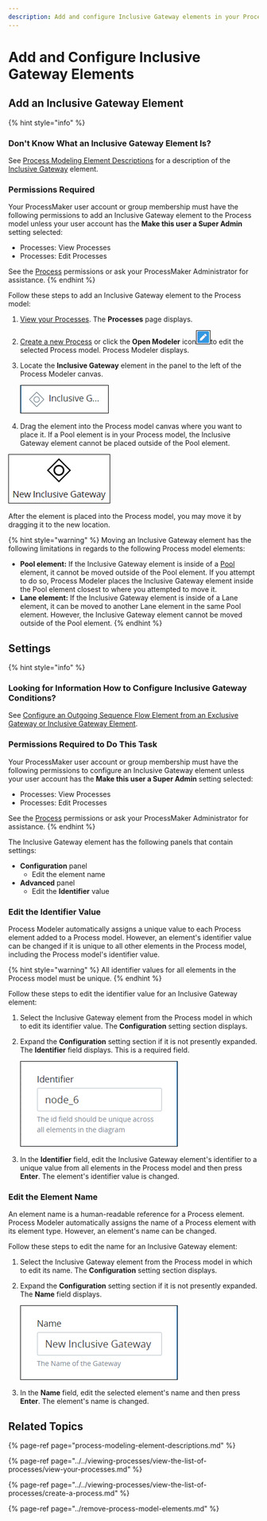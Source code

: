 ```yaml
---
description: Add and configure Inclusive Gateway elements in your Process model.
---
```


# Add and Configure Inclusive Gateway Elements

## Add an Inclusive Gateway Element

{% hint style="info" %}
### Don't Know What an Inclusive Gateway Element Is?

See [Process Modeling Element Descriptions](process-modeling-element-descriptions.md) for a description of the [Inclusive Gateway](process-modeling-element-descriptions.md#inclusive-gateway) element.

### Permissions Required

Your ProcessMaker user account or group membership must have the following permissions to add an Inclusive Gateway element to the Process model unless your user account has the **Make this user a Super Admin** setting selected:

* Processes: View Processes
* Processes: Edit Processes

See the [Process](../../../processmaker-administration/permission-descriptions-for-users-and-groups.md#processes) permissions or ask your ProcessMaker Administrator for assistance.
{% endhint %}

Follow these steps to add an Inclusive Gateway element to the Process model:

1. [View your Processes](https://processmaker.gitbook.io/processmaker-4-community/-LPblkrcFWowWJ6HZdhC/~/drafts/-LRhVZm0ddxDcGGdN5ZN/primary/designing-processes/viewing-processes/view-the-list-of-processes/view-your-processes#view-all-processes). The **Processes** page displays.
2. [Create a new Process](../../viewing-processes/view-the-list-of-processes/create-a-process.md) or click the **Open Modeler** icon![](../../../.gitbook/assets/open-modeler-edit-icon-processes-page-processes.png)to edit the selected Process model. Process Modeler displays.
3. Locate the **Inclusive Gateway** element in the panel to the left of the Process Modeler canvas.

   ![](../../../.gitbook/assets/bpmn-inclusive-gateway-process-modeler-processes.png)

4. Drag the element into the Process model canvas where you want to place it. If a Pool element is in your Process model, the Inclusive Gateway element cannot be placed outside of the Pool element.

![Inclusive Gateway element](../../../.gitbook/assets/inclusive-gateway-element-process-modeler-processes.png)

After the element is placed into the Process model, you may move it by dragging it to the new location.

{% hint style="warning" %}
Moving an Inclusive Gateway element has the following limitations in regards to the following Process model elements:

* **Pool element:** If the Inclusive Gateway element is inside of a [Pool](process-modeling-element-descriptions.md#pool) element, it cannot be moved outside of the Pool element. If you attempt to do so, Process Modeler places the Inclusive Gateway element inside the Pool element closest to where you attempted to move it.
* **Lane element:** If the Inclusive Gateway element is inside of a Lane element, it can be moved to another Lane element in the same Pool element. However, the Inclusive Gateway element cannot be moved outside of the Pool element.
{% endhint %}

## Settings

{% hint style="info" %}
### Looking for Information How to Configure Inclusive Gateway Conditions?

See [Configure an Outgoing Sequence Flow Element from an Exclusive Gateway or Inclusive Gateway Element](the-quick-toolbar.md#configure-an-outgoing-sequence-flow-element-from-an-exclusive-gateway-or-inclusive-gateway-element).

### Permissions Required to Do This Task

Your ProcessMaker user account or group membership must have the following permissions to configure an Inclusive Gateway element unless your user account has the **Make this user a Super Admin** setting selected:

* Processes: View Processes
* Processes: Edit Processes

See the [Process](../../../processmaker-administration/permission-descriptions-for-users-and-groups.md#processes) permissions or ask your ProcessMaker Administrator for assistance.
{% endhint %}

The Inclusive Gateway element has the following panels that contain settings:

* **Configuration** panel
  * Edit the element name
* **Advanced** panel
  * Edit the **Identifier** value

### Edit the Identifier Value

Process Modeler automatically assigns a unique value to each Process element added to a Process model. However, an element's identifier value can be changed if it is unique to all other elements in the Process model, including the Process model's identifier value.

{% hint style="warning" %}
All identifier values for all elements in the Process model must be unique.
{% endhint %}

Follow these steps to edit the identifier value for an Inclusive Gateway element:

1. Select the Inclusive Gateway element from the Process model in which to edit its identifier value. The **Configuration** setting section displays.
2. Expand the **Configuration** setting section if it is not presently expanded. The **Identifier** field displays. This is a required field.  

   ![](../../../.gitbook/assets/inclusive-gateway-configuration-identifier-process-modeler-processes.png)

3. In the **Identifier** field, edit the Inclusive Gateway element's identifier to a unique value from all elements in the Process model and then press **Enter**. The element's identifier value is changed.

### Edit the Element Name

An element name is a human-readable reference for a Process element. Process Modeler automatically assigns the name of a Process element with its element type. However, an element's name can be changed.

Follow these steps to edit the name for an Inclusive Gateway element:

1. Select the Inclusive Gateway element from the Process model in which to edit its name. The **Configuration** setting section displays.
2. Expand the **Configuration** setting section if it is not presently expanded. The **Name** field displays.  

   ![](../../../.gitbook/assets/inclusive-gateway-configuration-name-process-modeler-processes.png)

3. In the **Name** field, edit the selected element's name and then press **Enter**. The element's name is changed.

## Related Topics

{% page-ref page="process-modeling-element-descriptions.md" %}

{% page-ref page="../../viewing-processes/view-the-list-of-processes/view-your-processes.md" %}

{% page-ref page="../../viewing-processes/view-the-list-of-processes/create-a-process.md" %}

{% page-ref page="../remove-process-model-elements.md" %}

